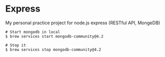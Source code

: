# Express
My personal practice project for node.js express (RESTful API, MongeDB)


```
# Start mongodb in local
$ brew services start mongodb-community@4.2

# Stop it
$ brew services stop mongodb-community@4.2
```
